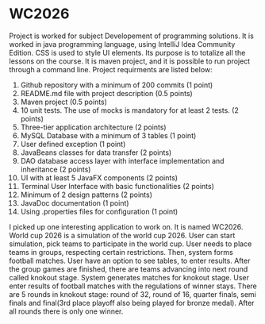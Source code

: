 # WC2026
Project is worked for subject Developement of programming solutions. It is worked in java programming language, using IntelliJ Idea Community Edition. 
CSS is used to style UI elements. 
Its purpose is to totalize all the lessons on the course. It is maven project, and it is possible to run project through a command line. 
Project requirments are listed below: 
1. Github repository with a minimum of 200 commits (1 point)
2. README.md file with project description (0.5 points)
3. Maven project (0.5 points)
4. 10 unit tests. The use of mocks is mandatory for at least 2 tests. (2 points)
5. Three-tier application architecture (2 points)
6. MySQL Database with a minimum of 3 tables (1 point)
7. User defined exception (1 point)
8. JavaBeans classes for data transfer (2 points)
9. DAO database access layer with interface implementation and inheritance (2 points)
10. UI with at least 5 JavaFX components (2 points)
11. Terminal User Interface with basic functionalities (2 points)
12. Minimum of 2 design patterns (2 points)
13. JavaDoc documentation (1 point)
14. Using .properties files for configuration (1 point)

I picked up one interesting application to work on. It is named WC2026. 
World cup 2026 is a simulation of the world cup 2026. 
User can start simulation, pick teams to participate in the world cup. 
User needs to place teams in groups, respecting certain restrictions. 
Then, system forms football matches. 
User have an option to see tables, to enter results. 
After the group games are finished, there are teams advancing into next round called knokout stage. 
System generates matches for knokout stage. 
User enter results of football matches with the regulations of winner stays. 
There are 5 rounds in knokout stage: round of 32, round of 16, quarter finals, semi finals and final(3rd place playoff also being played for bronze medal). 
After all rounds there is only one winner. 


